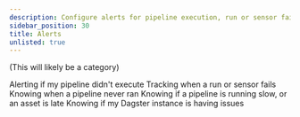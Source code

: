 ```yaml
---
description: Configure alerts for pipeline execution, run or sensor failures, delayed pipelines or assets, and Dagster instance issues.
sidebar_position: 30
title: Alerts
unlisted: true
---
```


(This will likely be a category)

Alerting if my pipeline didn't execute
Tracking when a run or sensor fails
Knowing when a pipeline never ran
Knowing if a pipeline is running slow, or an asset is late
Knowing if my Dagster instance is having issues
